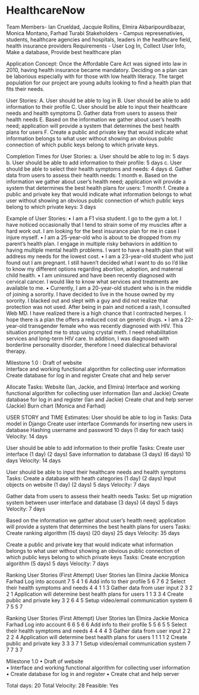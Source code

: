 # HealthcareNow
Team Members- Ian Crueldad, Jacquie Rollins, Elmira Akbaripourdibazar, Monica Montano, Farhad Turabi 
Stakeholders - Campus represenativies, students, healthcare agencies and hospitals, leaders in the healthcare field, health insurance providers
Requirements - User Log In, Collect User Info, Make a database, Provide best healthcare plan 

Application Concept:
Once the Affordable Care Act was signed into law in 2010, having health insurance became mandatory. Deciding on a plan can be laborious especially with for those with low health literacy. The target population for our project are young adults looking to find a health plan that fits their needs.

User Stories:
A.	User should be able to log in
B.	User should be able to add information to their profile
C.	User should be able to input their healthcare needs and health symptoms 
D.	Gather data from users to assess their health needs
E.	Based on the information we gather about user’s health need; application will provide a system that determines the best health plans for users
F.	Create a public and private key that would indicate what information belongs to what user without showing an obvious public connection of which public keys belong to which private keys. 

Completion Times for User Stories: 
a.	User should be able to log in: 5 days
b.	User should be able to add information to their profile: 5 days
c.	User should be able to select their health symptoms and needs:  4 days
d.	Gather data from users to assess their health needs:  1 month
e.	Based on the information we gather about user’s health need; application will provide a system that determines the best health plans for users:  1 month 
f.	Create a public and private key that would indicate what information belongs to what user without showing an obvious public connection of which public keys belong to which private keys: 3 days

Example of User Stories: 
•	I am a F1 visa student. I go to the gym a lot. I have noticed occasionally that I tend to strain some of my muscles after a hard work out.  I am looking for the best insurance plan for me in case I injure myself. 
•	I am a 25-year-old who is about to be dropped from my parent’s health plan. I engage in multiple risky behaviors in addition to having multiple mental health problems.  I want to have a health plan that will address my needs for the lowest cost. 
•	I am a 23-year-old student who just found out I am pregnant. I still haven’t decided what I want to do so I’d like to know my different options regarding abortion, adoption, and maternal child health.
•	I am uninsured and have been recently diagnosed with cervical cancer. I would like to know what services and treatments are available to me.
•	Currently, I am a 20-year-old student who is in the middle of joining a sorority. I have decided to live in the house owned by my sorority.  I blacked out and slept with a guy and did not realize that protection was not used. After being in pain and noticed a rash, I consulted Web MD. I have realized there is a high chance that I contracted herpes. I hope there is a plan the offers a reduced cost on generic drugs. 
•	I am a 22-year-old transgender female who was recently diagnosed with HIV. This situation prompted me to stop using crystal meth. I need rehabilitation services and long-term HIV care.  In addition, I was diagnosed with borderline personality disorder, therefore I need dialectical behavioral therapy. 

Milestone 1.0 : 
Draft of website  
Interface and working functional algorithm for collecting user information 
Create database for log in and register 
Create chat and help server 

Allocate Tasks: 
Website (Ian, Jackie, and Elmira) 
Interface and working functional algorithm for collecting user information (Ian and Jackie) 
Create database for log in and register (Ian and Jackie) 
Create chat and help server (Jackie) 
Burn chart (Monica and Farhad) 


USER STORY and TIME Estimates: 
User should be able to log in 
Tasks: 
Data model in Django 
Create user interface 
Commands for inserting new users in database 
Hashing username and password 
10 days (1 day for each task) 
Velocity: 14 days 

User should be able to add information to their profile 
Tasks: 
Create user interface (1 day) (2 days) 
Save information to database (3 days) (6 days) 
10 days 
Velocity: 14 days 

User should be able to input their healthcare needs and health symptoms 
Tasks: 
Create a database with heath categories (1 day) (2 days) 
Input objects on website (1 day) (2 days) 
5 days 
Velocity: 7 days 

Gather data from users to assess their health needs 
Tasks: 
Set up migration system between user interface and database (3 days) (4 days) 
5 days 
Velocity: 7 days 

Based on the information we gather about user’s health need; application will provide a system that determines the best health plans for users 
Tasks: 
Create ranking algorithm (15 days) (20 days) 
25 days 
Velocity: 35 days 

Create a public and private key that would indicate what information belongs to what user without showing an obvious public connection of which public keys belong to which private keys 
Tasks: 
Create encryption algorithm (5 days) 
5 days 
Velocity: 7 days 


Ranking User Stories (First Attempt)
User Stories	                                               Ian	 Elmira	 Jackie	 Monica	 Farhad
Log into account	                                            7	     5	     4	     1	     6
Add info to their profile                                     5	     6	     7	     6       2
Select their health symptoms and needs	                      4	     4	     1	     1	     3
Gather data from user input	                                  2	     3	     2	     2	     1
Application will determine best health plans for users	      1	     1       3	     3	     4
Create public and private key                                	3	     2	     6	     4       5
Setup video/email communication system	                      6	     7	     5	     5	     7


Ranking User Stories (First Attempt)
User Stories	                                               Ian	 Elmira	 Jackie	 Monica	 Farhad
Log into account	                                            6	     6	     5	     6	     6
Add info to their profile                                     5	     5	     6	     5       5
Select their health symptoms and needs	                      4	     4	     4	     4	     3
Gather data from user input	                                  2	     2	     2	     2	     4
Application will determine best health plans for users	      1	     1       1	     1	     2
Create public and private key                                	3	     3	     3	     7       1
Setup video/email communication system	                      7	     7	     7	     3	     7


Milestone 1.0 
•	Draft of website  
•	Interface and working functional algorithm for collecting user information 
•	Create database for log in and register 
•	Create chat and help server 

Total days: 20
Total Velocity: 28
Feasible: Yes



